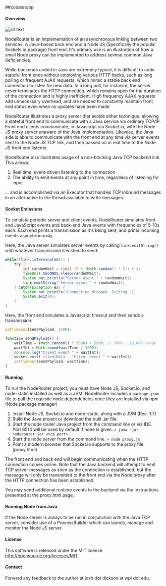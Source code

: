 ##codesnoop

#### Overview


![alt text](https://www.dropbox.com/s/rbm1zx2ilxsu6f7/loginscreen.png)



NodeRouter is an implementation of an asynchronous linking between two services: A Java-based back end and a Node JS (Specifically the popular Sockets.io package) front end. It's primary use is an illustration of how a small Node proxy can be implemented to address several common Java deficiencies.

While backends coded in Java are extremely typical, it is difficult to code stateful front ends without employing various HTTP hacks, such as long polling or frequent AJAX requests, which mimic a stable back end connection to listen for new data. In a long poll, for instance, the server never terminates the HTTP connection, which remains open for the duration of the connection and is highly inefficient. High frequency AJAX requests add unnecessary overhead, and are needed to constantly maintain front end status even when no updates have been made. 

NodeRouter illustrates a proxy server that avoids either technique, allowing a stateful front end to communicate with a Java service via ordinary TCP/IP. Front end clients communicate, in Javascript via Socket.io, with the Node JS proxy server unaware of the Java implementation. Likewise, the Java side is able to communicate with the front end at any time via server events sent to the Node JS TCP link, and then passed on in real time to the Node JS front end listener. 

NodeRouter also illustrates usage of a non-blocking Java TCP backend link. This allows:

1. Real time, event-driven listening to the connection
2. The ability to emit events at any point in time; regardless of listening for input

... and is accomplished via an Executor that handles TCP inbound messages in an alternative to the thread available to write messages.

#### Socket Emissions

To simulate periodic server and client events, NodeRouter simulates front end JavaScript events and back-end Java events with frequencies of 5-10s each. Each end prints a transmission as it's being sent, and prints incoming events asynchronously. 

Here, the Java server simulates server events by calling ```link.emitString()``` with whatever transmission it wished to send:

```java
while(!link.isTerminated()) {
	try {
		int randomWait = (int) (5 + (Math.random() * 5)) + 1;
		TimeUnit.SECONDS.sleep(randomWait);
		System.out.println("Server event " + randomWait);
		link.emitString("Server event " + randomWait);
	} catch(Exception ex) {
		System.out.println("Connection dropped. Exiting.");
		System.exit(0);
	}
}
```

Here, the front end simulates a Javascript timeout and then sends a transmission:

```javascript
setTimeout(sendPayload, 1000);

function sendPayload() {
	waitTime = (Math.random() * 5000) + 5000; // 5000 - 10,000 range
	waitInt = Math.round(waitTime / 1000);
	console.log("Client event " + waitInt);
	socket.emit('clientData', "Client event " + waitInt);
 	setTimeout(sendPayload, waitTime);
}
```

#### Running

To run the NodeRouter project, you must have Node JS, Socket.io, and node-static installed as well as a JVM. NodeRouter includes a ```package.json``` file to pull the requisite node dependencies once they are installed via npm (Node package manager)

1. Install Node JS, Socket.io and node-static, along with a JVM (Rec. 1.7)
2. Build the Java project or download the built .jar file
3. Start the node router Java project from the command line or via IDE. Port 6514 will be used by default if none is given.
	```> java -jar noderouter.jar <tcp port>```
4. Start the node server from the command line.
	```> node proxy.js```
5. Point a modern browser that Socket.io supports to the proxy file (proxy.html)

The front end and back end will begin communicating when the HTTP connection comes online. Note that the Java backend will attempt to emit TCP server messages as soon as the connection is established, but the message will only be transmitted to the front end via the Node proxy after the HTTP connection has been established.

You may send additional runtime events to the backend via the instructions presented at the proxy.html page.

#### Running Node from Java

If the Node server is always to be run in conjunction with the Java TCP server, consider use of a ProcessBuilder which can launch, manage and monitor the Node JS server. 

#### License

This software is released under the MIT license http://opensource.org/licenses/MIT.

#### Contact

Forward any feedback to the author at josh dot dickson at wpi dot edu.



